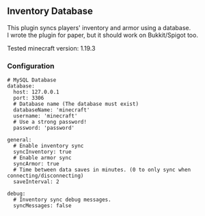 ## Inventory Database

This plugin syncs players' inventory and armor using a database.  
I wrote the plugin for paper, but it should work on Bukkit/Spigot too.  

Tested minecraft version: 1.19.3

### Configuration

```
# MySQL Database
database:
  host: 127.0.0.1
  port: 3306
  # Database name (The database must exist)
  databaseName: 'minecraft'
  username: 'minecraft'
  # Use a strong password!
  password: 'password'

general:
  # Enable inventory sync
  syncInventory: true
  # Enable armor sync
  syncArmor: true
  # Time between data saves in minutes. (0 to only sync when connecting/disconnecting)
  saveInterval: 2

debug:
  # Inventory sync debug messages.
  syncMessages: false
```